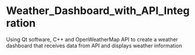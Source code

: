 # Weather_Dashboard_with_API_Integration
Using Qt software, C++ and OpenWeatherMap API to create a weather dashboard that receives data from API and displays weather information 
